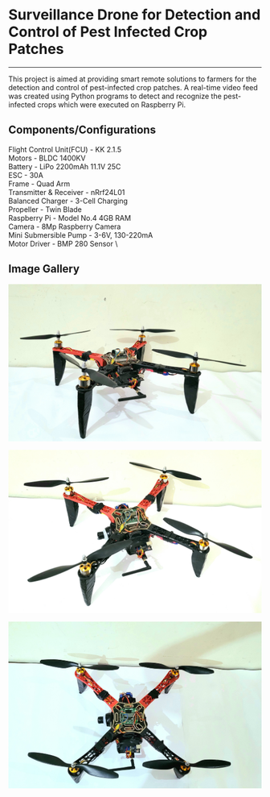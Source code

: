# Surveillance Drone for Detection and Control of Pest Infected Crop Patches
---
This project is aimed at providing smart remote solutions to farmers for the detection and control of pest-infected crop patches. A real-time video feed was created using Python programs to detect and recognize the pest-infected crops which were executed on Raspberry Pi.

## Components/Configurations
Flight Control Unit(FCU) - KK 2.1.5 \
Motors - BLDC 1400KV \
Battery - LiPo 2200mAh 11.1V 25C \
ESC - 30A \
Frame - Quad Arm \
Transmitter & Receiver - nRrf24L01 \
Balanced Charger - 3-Cell Charging \
Propeller - Twin Blade \
Raspberry Pi - Model No.4 4GB RAM \
Camera - 8Mp Raspberry Camera \
Mini Submersible Pump - 3-6V, 130-220mA \
Motor Driver - BMP 280 Sensor \

<h2>Image Gallery</h2>

![Quad1](img/20220327_175434.jpg)
<br>

![Quad1](img/20220327_175513.jpg)
<br>

![Quad1](img/20220327_175540.jpg)
